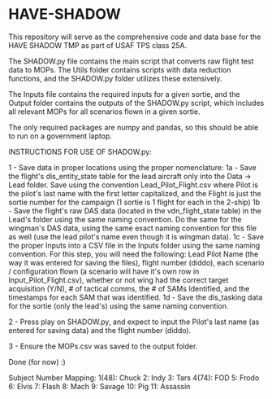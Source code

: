 # HAVE-SHADOW
This repository will serve as the comprehensive code and data base for the HAVE SHADOW TMP as part of USAF TPS class 25A.

The SHADOW.py file contains the main script that converts raw flight test data to MOPs. The Utils folder contains scripts with data reduction functions, and the SHADOW.py folder utilizes these extensively.

 The Inputs file contains the required inputs for a given sortie, and the Output folder contains the outputs of the SHADOW.py script, which includes all relevant MOPs for all scenarios flown in a given sortie.

The only required packages are numpy and pandas, so this should be able to run on a government laptop. 

INSTRUCTIONS FOR USE OF SHADOW.py:

1 - Save data in proper locations using the proper nomenclature:
	1a - Save the flight's dis_entity_state table for the lead aircraft only into the Data -> Lead folder. 	       Save using the convention 	Lead_Pilot_Flight.csv where Pilot is the pilot's last name with the 	       first letter capitalized, and the Flight is just the sortie number for the campaign (1 sortie is 1 	       flight for each in the 2-ship)
	1b - Save the flight's raw DAS data (located in the  vdn_flight_state table) in the Lead's folder using 	       the same naming convention. Do the same for the wingman's DAS data, using the same exact 	       naming convention for this file as well (use the lead pilot's name even though it is wingman 	       data).
	1c - Save the proper Inputs into a CSV file in the Inputs folder using the same naming convention. 	       For this step, you will need the following: Lead Pilot Name (the way it was entered for saving 	       the files), flight number (diddo), each scenario / configuration flown (a scenario will have it's 	       own row in Input_Pilot_Flight.csv), whether or not wing had the correct target acquisition (Y/N), 	       # of tactical comms, the # of SAMs Identified, and the timestamps for each SAM that was 	            	       identified. 
	1d - Save the dis_tasking data for the sortie (only the lead's) using the same naming convention.

2 - Press play on SHADOW.py, and expect to input the Pilot's last name (as entered for saving data) and the flight number (diddo).

3 - Ensure the MOPs.csv was saved to the output folder.

Done (for now) :) 


Subject Number Mapping:
1(48): Chuck
2: Indy
3: Tars
4(74): FOD
5: Frodo
6: Elvis
7: Flash
8: Mach
9: Savage
10: Pig
11: Assassin



